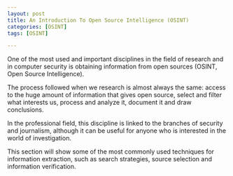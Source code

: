 ```yaml
---
layout: post
title: An Introduction To Open Source Intelligence (OSINT)
categories: [OSINT]
tags: [OSINT]

---
```


One of the most used and important disciplines in the field of research and in computer security is obtaining information from open sources (OSINT, Open Source Intelligence).

The process followed when we research is almost always the same: access to the huge amount of information that gives open source, select and filter what interests us, process and analyze it, document it and draw conclusions.

In the professional field, this discipline is linked to the branches of security and journalism, although it can be useful for anyone who is interested in the world of investigation.

This section will show some of the most commonly used techniques for information extraction, such as search strategies, source selection and information verification.
